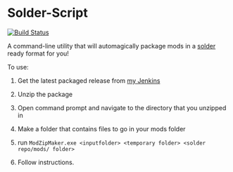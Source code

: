 Solder-Script
=============
[![Build Status](http://rx14.co.uk/ci/job/SolderScript/badge/icon)](http://rx14.co.uk/ci/job/SolderScript/)

A command-line utility that will automagically package mods in a [solder](https://github.com/TechnicPack/TechnicSolder) ready format for you!

To use:

1) Get the latest packaged release from [my Jenkins](https://rx14.co.uk/ci/job/SolderScript/lastSuccessfulBuild/)

2) Unzip the package

3) Open command prompt and navigate to the directory that you unzipped in

4) Make a folder that contains files to go in your mods folder

5) run `ModZipMaker.exe <inputfolder> <temporary folder> <solder repo/mods/ folder>`

6) Follow instructions.
